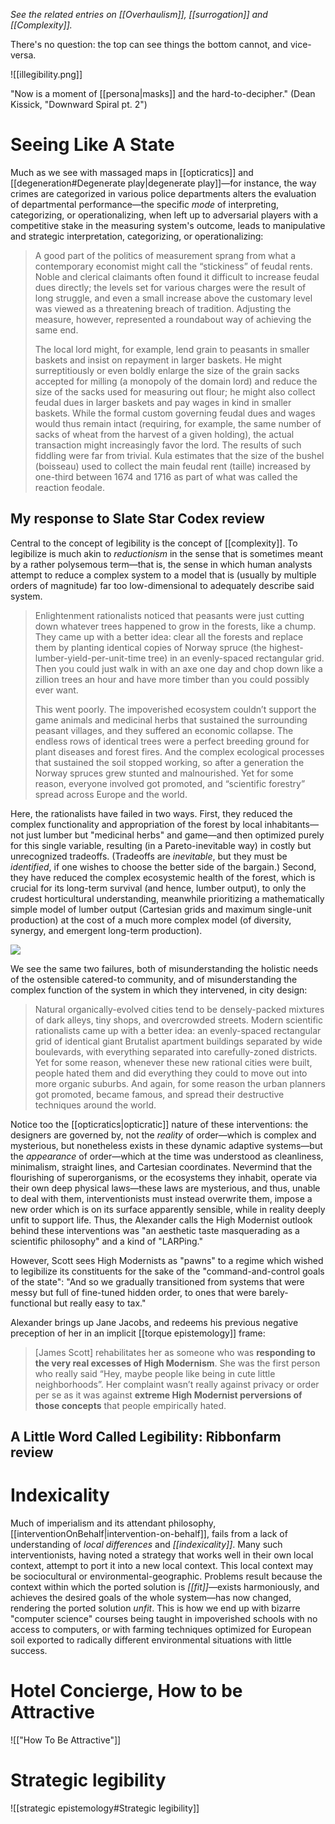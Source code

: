 _See the related entries on [[Overhaulism]], [[surrogation]] and [[Complexity]]._

There's no question: the top can see things the bottom cannot, and vice-versa.

![[illegibility.png]]

"Now is a moment of [[persona|masks]] and the hard-to-decipher." (Dean Kissick, "Downward Spiral pt. 2")

# Seeing Like A State 

Much as we see with massaged maps in [[opticratics]] and [[degeneration#Degenerate play|degenerate play]]—for instance, the way crimes are categorized in various police departments alters the evaluation of departmental performance—the specific _mode_ of interpreting, categorizing, or operationalizing, when left up to adversarial players with a competitive stake in the measuring system's outcome, leads to manipulative and strategic interpretation, categorizing, or operationalizing:

> A good part of the politics of measurement sprang from what a contemporary economist might call the “stickiness” of feudal rents. Noble and clerical claimants often found it difficult to increase feudal dues directly; the levels set for various charges were the result of long struggle, and even a small increase above the customary level was viewed as a threatening breach of tradition. Adjusting the measure, however, represented a roundabout way of achieving the same end.
> 
> The local lord might, for example, lend grain to peasants in smaller baskets and insist on repayment in larger baskets. He might surreptitiously or even boldly enlarge the size of the grain sacks accepted for milling (a monopoly of the domain lord) and reduce the size of the sacks used for measuring out flour; he might also collect feudal dues in larger baskets and pay wages in kind in smaller baskets. While the formal custom governing feudal dues and wages would thus remain intact (requiring, for example, the same number of sacks of wheat from the harvest of a given holding), the actual transaction might increasingly favor the lord. The results of such fiddling were far from trivial. Kula estimates that the size of the bushel (boisseau) used to collect the main feudal rent (taille) increased by one-third between 1674 and 1716 as part of what was called the reaction feodale.

## My response to Slate Star Codex review

Central to the concept of legibility is the concept of [[complexity]]. To legibilize is much akin to _reductionism_ in the sense that is sometimes meant by a rather polysemous term—that is, the sense in which human analysts attempt to reduce a complex system to a model that is (usually by multiple orders of magnitude) far too low-dimensional to adequately describe said system.

> Enlightenment rationalists noticed that peasants were just cutting down whatever trees happened to grow in the forests, like a chump. They came up with a better idea: clear all the forests and replace them by planting identical copies of Norway spruce (the highest-lumber-yield-per-unit-time tree) in an evenly-spaced rectangular grid. Then you could just walk in with an axe one day and chop down like a zillion trees an hour and have more timber than you could possibly ever want.
> 
> This went poorly. The impoverished ecosystem couldn’t support the game animals and medicinal herbs that sustained the surrounding peasant villages, and they suffered an economic collapse. The endless rows of identical trees were a perfect breeding ground for plant diseases and forest fires. And the complex ecological processes that sustained the soil stopped working, so after a generation the Norway spruces grew stunted and malnourished. Yet for some reason, everyone involved got promoted, and “scientific forestry” spread across Europe and the world.

Here, the rationalists have failed in two ways. First, they reduced the complex functionality and appropriation of the forest by local inhabitants—not just lumber but "medicinal herbs" and game—and then optimized purely for this single variable, resulting (in a Pareto-inevitable way) in costly but unrecognized tradeoffs. (Tradeoffs are _inevitable_, but they must be _identified_, if one wishes to choose the better side of the bargain.) Second, they have reduced the complex ecosystemic health of the forest, which is crucial for its long-term survival (and hence, lumber output), to only the crudest horticultural understanding, meanwhile prioritizing a mathematically simple model of lumber output (Cartesian grids and maximum single-unit production) at the cost of a much more complex model (of diversity, synergy, and emergent long-term production). 

![](city%20layout%20and%20legibility.png)

We see the same two failures, both of misunderstanding the holistic needs of the ostensible catered-to community, and of misunderstanding the complex function of the system in which they intervened, in city design:

> Natural organically-evolved cities tend to be densely-packed mixtures of dark alleys, tiny shops, and overcrowded streets. Modern scientific rationalists came up with a better idea: an evenly-spaced rectangular grid of identical giant Brutalist apartment buildings separated by wide boulevards, with everything separated into carefully-zoned districts. Yet for some reason, whenever these new rational cities were built, people hated them and did everything they could to move out into more organic suburbs. And again, for some reason the urban planners got promoted, became famous, and spread their destructive techniques around the world.

Notice too the [[opticratics|opticratic]] nature of these interventions: the designers are governed by, not the _reality_ of order—which is complex and mysterious, but nonetheless exists in these dynamic adaptive systems—but the _appearance_ of order—which at the time was understood as cleanliness, minimalism, straight lines, and Cartesian coordinates. Nevermind that the flourishing of superorganisms, or the ecosystems they inhabit, operate via their own deep physical laws—these laws are mysterious, and thus, unable to deal with them, interventionists must instead overwrite them, impose a new order which is on its surface apparently sensible, while in reality deeply unfit to support life. Thus, the Alexander calls the High Modernist outlook behind these interventions was "an aesthetic taste masquerading as a scientific philosophy" and a kind of "LARPing."

However, Scott sees High Modernists as "pawns" to a regime which wished to legibilize its constituents for the sake of the "command-and-control goals of the state": "And so we gradually transitioned from systems that were messy but full of fine-tuned hidden order, to ones that were barely-functional but really easy to tax."

Alexander brings up Jane Jacobs, and redeems his previous negative preception of her in an implicit [[torque epistemology]] frame:

> [James Scott] rehabilitates her as someone who was **responding to the very real excesses of High Modernism**. She was the first person who really said “Hey, maybe people like being in cute little neighborhoods”. Her complaint wasn’t really against privacy or order per se as it was against **extreme High Modernist perversions of those concepts** that people empirically hated.

## A Little Word Called Legibility: Ribbonfarm review

# Indexicality

Much of imperialism and its attendant philosophy, [[interventionOnBehalf|intervention-on-behalf]], fails from a lack of understanding of _local differences_ and _[[indexicality]]_. Many such interventionists, having noted a strategy that works well in their own local context, attempt to port it into a new local context. This local context may be sociocultural or environmental-geographic. Problems result because the context within which the ported solution is _[[fit]]_—exists harmoniously, and achieves the desired goals of the whole system—has now changed, rendering the ported solution _unfit_. This is how we end up with bizarre "computer science" courses being taught in impoverished schools with no access to computers, or with farming techniques optimized for European soil exported to radically different environmental situations with little success.

# Hotel Concierge, How to be Attractive

![["How To Be Attractive"]]

# Strategic legibility
![[strategic epistemology#Strategic legibility]]